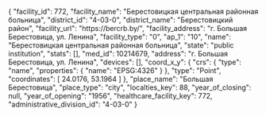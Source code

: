 {
    "facility_id": 772,
    "facility_name": "Берестовицкая центральная районная больница",
    "district_id": "4-03-0",
    "district_name": "Берестовицкий район",
    "facility_url": "https:\/\/bercrb.by\/",
    "facility_address": "г. Большая Берестовица, ул. Ленина",
    "facility_type": "0",
    "ap_1": "10",
    "name": "Берестовицкая центральная районная больница",
    "state": "public institution",
    "stats": [],
    "med_id": 10214679,
    "address": "г. Большая Берестовица, ул. Ленина",
    "devices": [],
    "coord_x_y": {
        "crs": {
            "type": "name",
            "properties": {
                "name": "EPSG:4326"
            }
        },
        "type": "Point",
        "coordinates": [
            24.0176,
            53.1964
        ]
    },
    "place_name": "Большая Берестовица",
    "place_type": "city",
    "localties_key": 88,
    "year_of_closing": null,
    "year_of_opening": "1956",
    "healthcare_facility_key": 772,
    "administrative_division_id": "4-03-0"
}